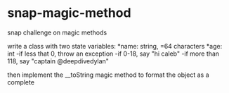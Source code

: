 # snap-magic-method
snap challenge on magic methods

write a class with two state variables: 
*name: string, =64 characters
*age: int
	-if less that 0, throw an exception
	-if 0-18, say "hi caleb"
	-if more than 118, say "captain @deepdivedylan"

then implement the __toString magic method to format the object as a complete <tr>	